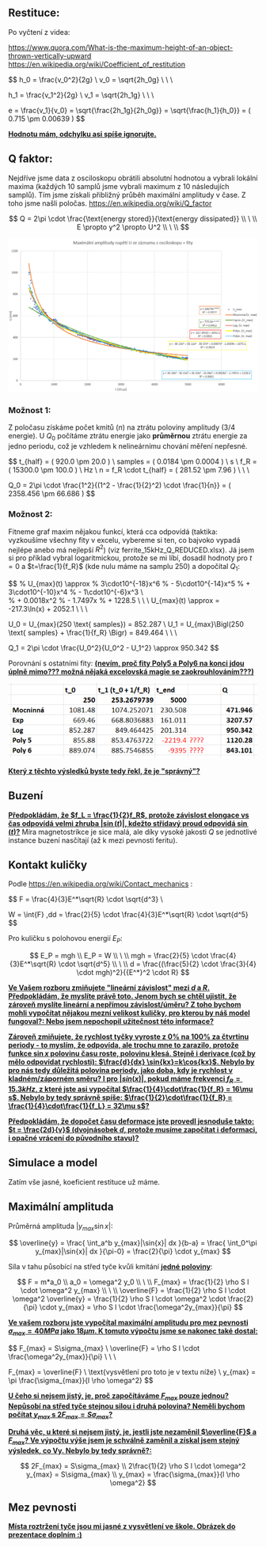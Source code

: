 ## Restituce:
Po vyčtení z videa:

https://www.quora.com/What-is-the-maximum-height-of-an-object-thrown-vertically-upward
https://en.wikipedia.org/wiki/Coefficient_of_restitution

$$
h_0 = \frac{v_0^2}{2g} \\
v_0 = \sqrt{2h_0g} \\ \ \\

h_1 = \frac{v_1^2}{2g} \\
v_1 = \sqrt{2h_1g} \\ \ \\

e = \frac{v_1}{v_0} = \sqrt{\frac{2h_1g}{2h_0g}} = \sqrt{\frac{h_1}{h_0}} = ( 0.715 \pm 0.00639 )
$$

<u>**Hodnotu mám, odchylku asi spíše ignorujte.**</u>

## Q faktor:
Nejdříve jsme data z osciloskopu obrátili absolutní hodnotou a vybrali lokální maxima (každých 10 samplů jsme vybrali maximum z 10 následujích samplů). Tím jsme získali přibližný průběh maximální amplitudy v čase. Z toho jsme našli poločas. 
https://en.wikipedia.org/wiki/Q_factor

$$
Q = 2\pi \cdot \frac{\text{energy stored}}{\text{energy dissipated}} \\ \ \\
E \propto y^2 \propto U^2 \\ \ \\
$$

![image](graf_fity.png)

### Možnost 1:
Z poločasu získáme počet kmitů ($n$) na ztrátu poloviny amplitudy (3/4 energie). 
U $Q_0$ počítáme ztrátu energie jako **průměrnou** ztrátu energie za jedno periodu, což je vzhledem k nelineárnímu chování měření nepřesné.

$$
t_{half} = ( 920.0 \pm 20.0 ) \ samples = ( 0.0184 \pm 0.0004 ) \ s \\
f_R = ( 15300.0 \pm 100.0 ) \ Hz \\
n = f_R \cdot t_{half} = ( 281.52 \pm 7.96 ) \\ \ \\

Q_0 = 2\pi \cdot \frac{1^2}{(1^2 - \frac{1}{2}^2) \cdot \frac{1}{n}} = ( 2358.456 \pm 66.686 )
$$

### Možnost 2:
Fitneme graf maxim nějakou funkcí, která cca odpovídá (taktika: vyzkoušíme všechny fity v excelu, vybereme si ten, co bajvoko vypadá nejlépe anebo má nejlepší $R^2$) (viz ferrite_15kHz_Q_REDUCED.xlsx). Já jsem si pro příklad vybral logaritmickou, protože se mi líbí, dosadil hodnoty pro $t=0$ a $t=\frac{1}{f_R}$ (kde nulu máme na samplu 250) a dopočítal $Q_1$:

$$
% U_{max}(t) \approx 
%   3\cdot10^{-18}x^6 
% - 5\cdot10^{-14}x^5 
% + 3\cdot10^{-10}x^4
% - 1\cdot10^{-6}x^3 \\  
% + 0.0018x^2
% - 1.7497x 
% + 1228.5 \\ \ \\
U_{max}(t) \approx = -217.3\ln(x) + 2052.1 \\ \ \\

U_0 = U_{max}(250 \text{ samples}) = 852.287 \\
U_1 = U_{max}\Bigl(250 \text{ samples} + \frac{1}{f_R} \Bigr) = 849.464 \\ \ \\

Q_1 = 2\pi \cdot \frac{U_0^2}{U_0^2 - U_1^2} \approx 950.342
$$

Porovnání s ostatními fity:
<u>**(nevím, proč fity Poly5 a Poly6 na konci jdou úplně mimo??? možná nějaká excelovská magie se zaokrouhlováním???)**</u>

![image](Q_fity.png)

<u>**Který z těchto výsledků byste tedy řekl, že je "správný"?**</u>

## Buzení
<u>**Předpokládám, že $f_L = \frac{1}{2}f_R$, protože závislost elongace vs čas odpovídá velmi zhruba $|\sin(t)|$, kdežto střídavý proud odpovídá $\sin(t)$?**</u> Míra magnetostrikce je sice malá, ale díky vysoké jakosti $Q$ se jednotlivé instance buzení nasčítají (až k mezi pevnosti feritu).

## Kontakt kuličky
Podle https://en.wikipedia.org/wiki/Contact_mechanics :

$$
F = \frac{4}{3}E^*\sqrt{R} \cdot \sqrt{d^3} \\

W = \int{F} \,dd = \frac{2}{5} \cdot \frac{4}{3}E^*\sqrt{R} \cdot \sqrt{d^5}
$$

Pro kuličku s polohovou energií $E_P$:

$$
E_P = mgh \\
E_P = W \\ \ \\
mgh = \frac{2}{5} \cdot \frac{4}{3}E^*\sqrt{R} \cdot \sqrt{d^5} \\ \ \\
d = \frac{(\frac{5}{2} \cdot \frac{3}{4} \cdot mgh)^2}{{E^*}^2 \cdot R}
$$

<u>**Ve Vašem rozboru zmiňujete "lineární závislost" mezi $d$ a $R$. Předpokládám, že myslíte právě toto. Jenom bych se chtěl ujistit, že zároveň myslíte lineární a nepřímou závislost/úměru? Z toho bychom mohli vypočítat nějakou mezní velikost kuličky, pro kterou by náš model fungoval?: Nebo jsem nepochopil užitečnost této informace?**</u>

<u>**Zároveň zmiňujete, že rychlost tyčky vyroste z 0% na 100% za čtvrtinu periody - to myslím, že odpovída, ale trochu mne to zarazilo, protože funkce $\sin{x}$ polovinu času roste, polovinu klesá. Stejně i derivace (což by mělo odpovídat rychlosti): $\frac{d}{dx} \sin{kx}=k\cos{kx}$. Nebylo by pro nás tedy důležitá polovina periody, jako doba, kdy je rychlost v kladném/záporném směru? I pro $|sin(x)|$, pokud máme frekvenci $f_R = 15.3kHz$, z které jste asi vypočítal $\frac{1}{4}\cdot\frac{1}{f_R} = 16\mu s$. Nebylo by tedy správně spíše: $\frac{1}{2}\cdot\frac{1}{f_R} = \frac{1}{4}\cdot\frac{1}{f_L} = 32\mu s$?**</u>

<u>**Předpokládám, že dopočet času deformace jste provedl jesnoduše takto: $t = \frac{2d}{v}$ (dvojnásobek $d$, protože musíme započítat i deformaci, i opačné vrácení do původního stavu)?**</u>

## Simulace a model

Zatím vše jasné, koeficient restituce už máme.

## Maximální amplituda

Průměrná amplituda $|y_{max}\sin{x}|$:

$$
\overline{y} 
= \frac{ \int_a^b y_{max}|\sin{x}| dx }{b-a} 
= \frac{ \int_0^\pi y_{max}|\sin{x}| dx }{\pi-0} 
= \frac{2}{\pi} \cdot y_{max}
$$

Síla v tahu působící na střed tyče kvůli kmitání <u>**jedné poloviny**</u>:

$$
F = m*a_0 \\
a_0 = \omega^2 y_0 \\ \ \\
F_{max} = \frac{1}{2} \rho S l \cdot \omega^2 y_{max} \\ \ \\
\overline{F} = \frac{1}{2} \rho S l \cdot \omega^2 \overline{y} 
= \frac{1}{2} \rho S l \cdot \omega^2 \cdot \frac{2}{\pi} \cdot y_{max}
= \rho S l \cdot \frac{\omega^2y_{max}}{\pi}
$$

<u>**Ve vašem rozboru jste vypočítal maximální amplitudu pro mez pevnosti $\sigma_{max} = 40MPa$ jako $18 \mu m$. K tomuto výpočtu jsme se nakonec také dostal:**</u>

$$
F_{max} = S\sigma_{max} \\ 
\overline{F} = \rho S l \cdot \frac{\omega^2y_{max}}{\pi} \\ \ \\

F_{max} = \overline{F} \\
\text{vysvětlení pro toto je v textu níže} \\
y_{max} = \pi \frac{\sigma_{max}}{l \rho \omega^2}
$$

<u>**U čeho si nejsem jistý, je, proč započítáváme $F_{max}$ pouze jednou? Nepůsobí na střed tyče stejnou silou i druhá polovina? Neměli bychom počítat $y_{max}$ s $2F_{max} = S\sigma_{max}$?**</u>

<u>**Druhá věc, u které si nejsem jistý, je, jestli jste nezaměnil $\overline{F}$ a $F_{max}$? Ve výpočtu výše jsem je schválně zaměnil a získal jsem stejný výsledek, co Vy. Nebylo by tedy správně?:**</u>

$$
2F_{max} = S\sigma_{max} \\
2\frac{1}{2} \rho S l \cdot \omega^2 y_{max} = S\sigma_{max} \\
y_{max} = \frac{\sigma_{max}}{l \rho \omega^2}
$$

## Mez pevnosti

<u>**Místa roztržení tyče jsou mi jasné z vysvětlení ve škole. Obrázek do prezentace doplním :)**</u>

